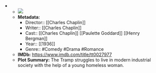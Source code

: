 - 
    - ![](https://m.media-amazon.com/images/M/MV5BYjJiZjMzYzktNjU0NS00OTkxLWEwYzItYzdhYWJjN2QzMTRlL2ltYWdlL2ltYWdlXkEyXkFqcGdeQXVyNjU0OTQ0OTY@._V1_SX300.jpg)  
    - **Metadata:**
        - Director:: [[Charles Chaplin]]
        - Writer:: [[Charles Chaplin]]
        - Cast:: [[Charles Chaplin]] [[Paulette Goddard]] [[Henry Bergman]]
        - Year:: [[1936]]
        - Genre:: #Comedy #Drama #Romance
    - **IMDb:** https://www.imdb.com/title/tt0027977
    - **Plot Summary:** The Tramp struggles to live in modern industrial society with the help of a young homeless woman.
